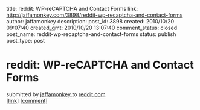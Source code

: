 title: reddit: WP-reCAPTCHA and Contact Forms
link: http://jaffamonkey.com/3898/reddit-wp-recaptcha-and-contact-forms
author: jaffamonkey
description: 
post_id: 3898
created: 2010/10/20 09:07:40
created_gmt: 2010/10/20 13:07:40
comment_status: closed
post_name: reddit-wp-recaptcha-and-contact-forms
status: publish
post_type: post

<!--	submitted by  jaffamonkey  to  reddit.com  [link] [comment] -->

# reddit: WP-reCAPTCHA and Contact Forms

submitted by [ jaffamonkey ](http://www.reddit.com/user/jaffamonkey) to [ reddit.com](http://www.reddit.com/r/reddit.com/)   
[[link]](http://wordpress.org/support/topic/wp-recaptcha-add-on-does-not-support-theme-selection-in-contact-form-7) [[comment]](http://www.reddit.com/r/reddit.com/comments/dttj2/wprecaptcha_and_contact_forms/)